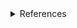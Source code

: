 
<details><summary>References</summary>

- [Java Read Files](https://www.w3schools.com/java/java_files_read.asp)
- VS Code
  - Cmd-Shift-P  Install `code` shell command
  - [Testing Java with Visual Studio Code](https://code.visualstudio.com/docs/java/java-testing)
  - [Language Support for Java(TM) by Red Hat](https://marketplace.visualstudio.com/items?itemName=redhat.java)
- [Oracle Java SE Support Roadmap](https://www.oracle.com/java/technologies/java-se-support-roadmap.html)
  - Java 11 LTS (Long Term Support)

        ```bash
        $ java --version
        Java HotSpot(TM) 64-Bit Server VM 18.9 (build 11.0.7+8-LTS, mixed mode)
        ```
  - Java 8 LTS
  - [Java SE Development Kit 11 Downloads](https://www.oracle.com/java/technologies/javase-jdk11-downloads.html)
  - [Test NG](https://testng.org/doc/)
</details>

